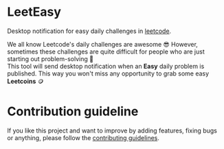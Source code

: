 # LeetEasy
Desktop notification for easy daily challenges in [leetcode](https://leetcode.com/).

We all know Leetcode's daily challenges are awesome :sunglasses: However, sometimes these challenges are quite difficult for people who are just starting out problem-solving 	:smiling_face_with_tear:  
This tool will send desktop notification when an **Easy** daily problem is published. This way you won't miss any opportunity to grab some easy **Leetcoins** :coin:

# Contribution guideline

If you like this project and want to improve by adding features, fixing bugs or anything, please follow
the [contributing guidelines](docs/CONTRIBUTING.md).